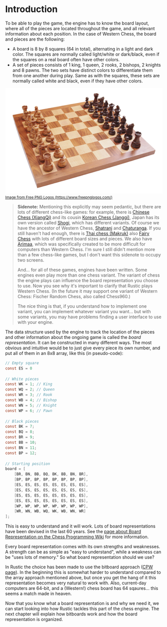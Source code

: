 # Introduction

To be able to play the game, the engine has to know the board layout, where
all of the pieces are located throughout the game, and all relevant
information about each position. In the case of Western Chess, the board
and pieces are the following:

- A board is 8 by 8 squares (64 in total), alternating in a light and dark
  color. The squares are normally called light/white or dark/black, even if
  the squares on a real board often have other colors.
- A set of pieces consists of 1 king, 1 queen, 2 rooks, 2 bishops, 2
  knights and 8 pawns. The two sets have distinct colors to differentiate
  them from one another during play. Same as with the squares, these sets
  are normally called white and black, even if they have other colors.

![Chessboard and pieces](../img/chessboard.png)<br /> <small>[Image from
Free PNG Logos
(https://www.freepnglogos.com/)](https://www.freepnglogos.com/)</small>

> **Sidenote:** Mentioning this explicitly may seem pedantic, but there are
> lots of different chess-like games: for example, there is [Chinese Chess
> (XiangQi)](https://en.wikipedia.org/wiki/Xiangqi) and its cousin [Korean
> Chess (Janggi)](https://en.wikipedia.org/wiki/Janggi), Japan has its own
> version called [Shogi](https://en.wikipedia.org/wiki/Shogi), which has
> different variants. Of course we have the ancestor of Western Chess,
> [Shatranj](https://en.wikipedia.org/wiki/Shatranj) and
> [Chaturanga](https://en.wikipedia.org/wiki/Chaturanga). If you still
> haven't had enough, there is [Thai chess
> (Makruk)](https://en.wikipedia.org/wiki/Makruk) also [Fairy
> Chess](https://en.wikipedia.org/wiki/Fairy_chess) with lots of different
> board sizes and pieces. We also have
> [Arimaa](https://en.wikipedia.org/wiki/Arimaa), which was specifically
> created to be more difficult for computers than Western Chess. I'm sure I
> still didn't mention more than a few chess-like games, but I don't want
> this sidenote to occupy two screens.
> 
> And... for all of these games, engines have been written. Some engines
> even play more than one chess variant. The variant of chess the engine
> plays can influence the board representation you choose to use. Now you
> see why it's important to clarify that Rustic plays Western Chess. (In
> the future it may support one variant of Western Chess: Fischer Random
> Chess, also called Chess960.)
>
> The nice thing is that, if you understand how to implement one variant,
> you can implement whatever variant you want... but with some variants,
> you may have problems finding a user interface to use with your engine.

The data structure used by the engine to track the location of the pieces
and other information about the ongoing game is called the *board
representation*. It can be constructed in many different ways. The most
obvious and intuitive would be to just give every piece its own number, and
put all of them in an 8x8 array, like this (in pseudo-code):

```csharp
// Empty square
const ES = 0

// White pieces
const WK = 1; // King
const WQ = 2; // Queen
const WR = 3; // Rook
const WB = 4; // Bishop
const WN = 5; // Knight
const WP = 6; // Pawn

// Black pieces
const BK = 7;
const BQ = 8;
const BR = 9;
const BB = 10;
const BN = 11;
const BP = 12;

// Starting position
board = [
    [BR, BN, BB, BQ, BK, BB, BN, BR],
    [BP, BP, BP, BP, BP, BP, BP, BP],
    [ES, ES, ES, ES, ES, ES, ES, ES],
    [ES, ES, ES, ES, ES, ES, ES, ES],
    [ES, ES, ES, ES, ES, ES, ES, ES],
    [ES, ES, ES, ES, ES, ES, ES, ES],
    [WP, WP, WP, WP, WP, WP, WP, WP],
    [WR, WN, WB, WQ, WK, WB, WN, WR]
];
```
This is easy to understand and it will work. Lots of board representations
have been devised in the last 60 years. See the [page about Board
Representation on the Chess Programming
Wiki](https://www.chessprogramming.org/Board_Representation) for more
information.

Every board representation comes with its own strengths and weaknesses. A
strength can be as simple as "easy to understand", while a weakness can be
"uses lots of memory." So what board representation should we use?

In Rustic the choice has been made to use the bitboard approach ([CPW
page](https://www.chessprogramming.org/Bitboards)). In the beginning this
is somewhat harder to understand compared to the array approach mentioned
above, but once you get the hang of it this representation becomes very
natural to work with. Also, current-day computers are 64-bit, and a
(Western!) chess board has 64 sqaures... this seems a match made in heaven.

Now that you know what a board representation is and why we need it, we can
start looking into how Rustic tackles this part of the chess engine. The
next chapter will explain how bitboards work and how the board
representation is organized.